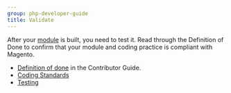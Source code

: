 ```yaml
---
group: php-developer-guide
title: Validate
---
```


After your [module](https://glossary.magento.com/module) is built, you need to test it. Read through the Definition of Done to confirm that your module and coding practice is compliant with Magento.

*  [Definition of done](https://developer.adobe.com/commerce/contributor/guides/code-contributions/definition-of-done/) in the Contributor Guide.
*  [Coding Standards](../../coding-standards/index.md)
*  [Testing](../validate/test-component.md)

